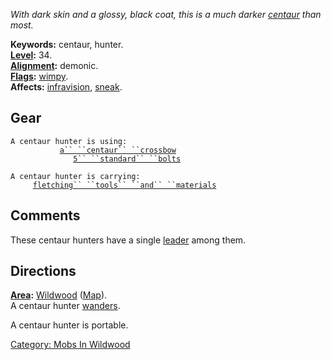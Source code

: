 *With dark skin and a glossy, black coat, this is a much darker
[centaur](Centaurs "wikilink") than most.*

**Keywords:** centaur, hunter.  
**[Level](Level "wikilink"):** 34.  
**[Alignment](Alignment "wikilink"):** demonic.  
**[Flags](:Category:_Mob_Types "wikilink"):**
[wimpy](Wimpy_Mobs "wikilink").  
**Affects:** [infravision](Infravision "wikilink"),
[sneak](Sneak "wikilink").  

## Gear

`A centaur hunter is using:`  
<wielded>`           `[`a`` ``centaur`` ``crossbow`](Centaur_Crossbow "wikilink")  
<held>`              `[`5`` ``standard`` ``bolts`](Standard_Bolts "wikilink")

`A centaur hunter is carrying:`  
`     `[`fletching`` ``tools`` ``and`` ``materials`](Fletching_Tools_And_Materials "wikilink")

## Comments

These centaur hunters have a single
[leader](Centaur_Hunter_(leader) "wikilink") among them.

## Directions

**[Area](:Category:_Areas "wikilink"):**
[Wildwood](:Category:_Wildwood "wikilink")
([Map](Wildwood_Map "wikilink")).  
A centaur hunter [wanders](Wandering_Mobs "wikilink").

A centaur hunter is portable.

[Category: Mobs In Wildwood](Category:_Mobs_In_Wildwood "wikilink")
